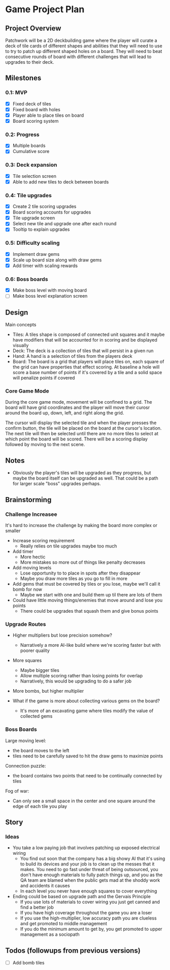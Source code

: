 # Game Project Plan

## Project Overview
Patchwork will be a 2D deckbuilding game where the player will curate a deck of tile cards of different shapes and abilities that they will need to use to try to patch up different shaped holes on a board. They will need to beat consecutive rounds of board with different challenges that will lead to upgrades to their deck.

## Milestones

### 0.1: MVP
- [x] Fixed deck of tiles
- [x] Fixed board with holes
- [x] Player able to place tiles on board
- [x] Board scoring system

### 0.2: Progress
- [x] Multiple boards
- [x] Cumulative score

### 0.3: Deck expansion
- [x] Tile selection screen
- [x] Able to add new tiles to deck between boards

### 0.4: Tile upgrades
- [x] Create 2 tile scoring upgrades
- [x] Board scoring accounts for upgrades
- [x] Tile upgrade screen
- [x] Select new tile and upgrade one after each round
- [x] Tooltip to explain upgrades

### 0.5: Difficulty scaling
- [x] Implement draw gems
- [x] Scale up board size along with draw gems
- [x] Add timer with scaling rewards

### 0.6: Boss boards
- [x] Make boss level with moving board
- [ ] Make boss level explanation screen

## Design
Main concepts
- Tiles: A tiles shape is composed of connected unit squares and it maybe have modifiers that will be accounted for in scoring and be displayed visually
- Deck: The deck is a collection of tiles that will persist in a given run
- Hand: A hand is a selection of tiles from the players deck
- Board: The board is a grid that players will place tiles on, each square of the grid can have properties that effect scoring. At baseline a hole will score a base number of points if it's covered by a tile and a solid space will penalize points if covered


### Core Game Mode

During the core game mode, movement will be confined to a grid. The board will have grid coordinates and the player will move their curosr around the board up, down, left, and right along the grid.

The cursor will display the selected tile and when the player presses the confirm button, the tile will be placed on the board at the cursor's location. The next tile will then be selected until there are no more tiles to select at which point the board will be scored. There will be a scoring display followed by moving to the next scene.

## Notes
- Obviously the player's tiles will be upgraded as they progress, but maybe the board itself can be upgraded as well. That could be a path for larger scale "boss" upgrades perhaps.

## Brainstorming

### Challenge Increasee
It's hard to increase the challenge by making the board more complex or smaller

- Increase scoring requirement
    - Really relies on tile upgrades maybe too much
- Add timer
    - More hectic
    - More mistakes so more out of things like penalty decreases
- Add moving levels
    - Lose opportunity to to place in spots after they disappear
    - Maybe you draw more tiles as you go to fill in more
- Add gems that must be covered by tiles or you lose, maybe we'll call it bomb for now
    - Maybe we start with one and build them up til there are lots of them
- Could have little moving things/enemies that move around and lose you points
    - There could be upgrades that squash them and give bonus points

### Upgrade Routes
- Higher multipliers but lose precision somehow?
    - Narratively a more AI-like build where we're scoring faster but with poorer quality
- More squares
    - Maybe bigger tiles
    - Allow multiple scoring rather than losing points for overlap
    - Narratively, this would be upgrading to do a safer job
- More bombs, but higher multiplier

- What if the game is more about collecting various gems on the board?
    - It's more of an excavating game where tiles modify the value of collected gems
### Boss Boards
Large moving level:
- the board moves to the left
- tiles need to be carefully saved to hit the draw gems to maximize points

Connection puzzle:
- the board contains two points that need to be continually connected by tiles

Fog of war:
- Can only see a small space in the center and one square around the edge of each tile you play

## Story

### Ideas
- You take a low paying job that involves patching up exposed electrical wiring
    - You find out soon that the company has a big showy AI that it's using to build its devices and your job is to clean up the messes that it makes. You need to go fast under threat of being outsourced, you don't have enough materials to fully patch things up, and you as the QA team are blamed when the public gets mad at the shoddy work and accidents it causes
    - In each level you never have enough squares to cover everything
- Ending could be based on upgrade path and the Gervais Principle
    - If you use lots of materials to cover wiring you just get canned and find a better job
    - If you have high coverage throughout the game you are a loser 
    - If you use the high-multiplier, low accuracy path you are clueless and get promoted to middle management
    - If you do the minimum amount to get by, you get promoted to upper management as a sociopath


## Todos (followups from previous versions)
- [ ] Add bomb tiles
